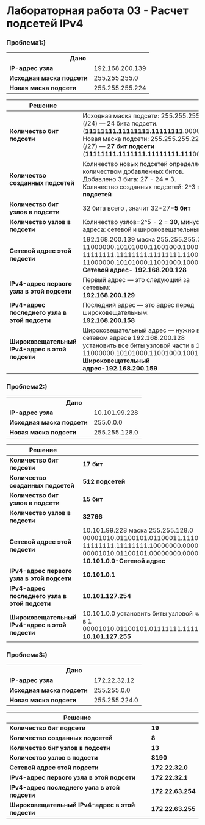 # Лабораторная работа 03 - Расчет подсетей IPv4

### Проблема1:)

<table style="width: 100%;">
  <tr>
    <th colspan="2" style="text-align:center;">Дано</th>
  </tr>
  <tr>
    <td><strong>IP-адрес узла</strong></td>
    <td>192.168.200.139</td>
  </tr>
  <tr>
    <td><strong>Исходная маска подсети</strong></td>
    <td>255.255.255.0</td>
  </tr>
  <tr>
    <td><strong>Новая маска подсети</strong></td>
    <td>255.255.255.224</td>
  </tr>
</table>

 Решение                                    |                                                                                 |
|---------------------------------------------|------------------------------------------------------------------------------------------|
| **Количество бит подсети**                  | Исходная маска подсети: 255.255.255.0 (/24) — 24 бита подсети.(**11111111.11111111.11111111**.00000000)<br> Новая маска подсети: 255.255.255.224 (/27) — **27 бит подсети** (**11111111.1111111.11111111.111**00000)|
| **Количество созданных подсетей**           |  Количество новых подсетей определяется количеством добавленных битов.<br> Добавлено 3 бита: 27 - 24 = 3.<br> Количество созданных подсетей: 2^3 = **8 подсетей**                          |
| **Количество бит узлов в подсети**          | 32 бита всего , значит 32-27=**5 бит**                                                   |
| **Количество узлов в подсети**              |Количество узлов=2^5 - 2 = **30**, минус 2 адреса: сетевой и широковещательный.                               |
| **Сетевой адрес этой подсети**              |192.168.200.139 маска 255.255.255.224<br>11000000.10101000.11001000.10001011<br>11111111.11111111.11111111.11000000<br>11000000.10101000.11001000.10000000<br>**Сетевой адрес- 192.168.200.128**|
| **IPv4-адрес первого узла в этой подсети**  |Первый адрес — это следующий за сетевым:<br> **192.168.200.129**    |
| **IPv4-адрес последнего узла в этой подсети**|Последний адрес — это адрес перед широковещательным:<br> **192.168.200.158**         |
| **Широковещательный IPv4-адрес в этой подсети**|Широковещательный адрес — нужно в сетевом адресе 192.168.200.128 установить все биты узловой части в 1<br>11000000.10101000.11001000.10011111<br> **Широковещательный адрес-192.168.200.159** 

### Проблема2:)

<table style="width: 100%;">
  <tr>
    <th colspan="2" style="text-align:center;">Дано</th>
  </tr>
  <tr>
    <td><strong>IP-адрес узла</strong></td>
    <td>10.101.99.228</td>
  </tr>
  <tr>
    <td><strong>Исходная маска подсети</strong></td>
    <td>255.0.0.0</td>
  </tr>
  <tr>
    <td><strong>Новая маска подсети</strong></td>
    <td>255.255.128.0</td>
  </tr>
</table>

| Решение                          |                                     |
|----------------------------------|-------------------------------------|
**Количество бит подсети** | **17 бит**|
**Количество созданных подсетей**| **512 подсетей**|
**Количество бит узлов в подсети** | **15 бит**
**Количество узлов в подсети** | **32766**
**Сетевой адрес этой подсети** | 10.101.99.228 маска 255.255.128.0 <br> 00001010.01100101.01100011.11100100<br>11111111.11111111.10000000.00000000<br>00001010.01100101.00000000.00000000<br>**10.101.0.0-Сетевой адрес**|
**IPv4-адрес первого узла в этой подсети** | **10.101.0.1**|
|**IPv4-адрес последнего узла в этой подсети**|   **10.101.127.254**              |
|**Широковещательный IPv4-адрес в этой подсети**| 10.101.0.0 установить биты узловой части в 1<br>00001010.01100101.01111111.11111111<br>**10.101.127.255**|

### Проблема3:)

<table style="width: 100%;">
  <tr>
    <th colspan="2" style="text-align:center;">Дано</th>
  </tr>
  <tr>
    <td><strong>IP-адрес узла</strong></td>
    <td>172.22.32.12</td>
  </tr>
  <tr>
    <td><strong>Исходная маска подсети</strong></td>
    <td>255.255.0.0</td>
  </tr>
  <tr>
    <td><strong>Новая маска подсети</strong></td>
    <td>255.255.224.0</td>
  </tr>
</table>

| Решение                          |                                     |
|----------------------------------|-------------------------------------|
**Количество бит подсети** | **19**|
**Количество созданных подсетей**| **8**|
**Количество бит узлов в подсети** | **13**
**Количество узлов в подсети** | **8190**
**Сетевой адрес этой подсети** | **172.22.32.0**|
**IPv4-адрес первого узла в этой подсети** | **172.22.32.1**|
|**IPv4-адрес последнего узла в этой подсети**|   **172.22.63.254**              |
|**Широковещательный IPv4-адрес в этой подсети**| **172.22.63.255**|